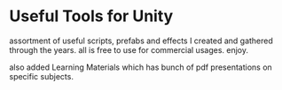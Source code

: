 # Useful Tools for Unity

assortment of useful scripts, prefabs and effects I created and gathered through the years.
all is free to use for commercial usages.
enjoy.


also added Learning Materials which has bunch of pdf presentations on specific subjects.
